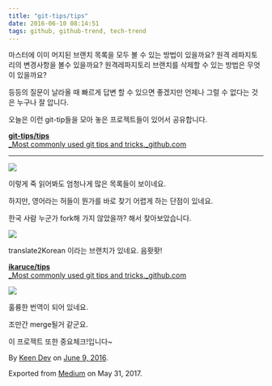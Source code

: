 ```yaml
---
title: "git-tips/tips"
date: 2016-06-10 08:14:51
tags: github, github-trend, tech-trend 
---
```



마스터에 이미 머지된 브랜치 목록을 모두 볼 수 있는 방법이 있을까요? 원격 레파지토리의 변경사항을 볼수 있을까요? 원격레파지토리 브랜치를 삭제할 수 있는 방법은 무엇이 있을까요?

등등의 질문이 날라올 때 빠르게 답변 할 수 있으면 좋겠지만 언제나 그럴 수 없다는 것은 누구나 잘 압니다.

오늘은 이런 git-tip들을 모아 놓은 프로젝트들이 있어서 공유합니다.

[**git-tips/tips**  
_Most commonly used git tips and tricks._github.com][anchor0][][anchor1]

---

![][image0]

이렇게 죽 읽어봐도 엄청나게 많은 목록들이 보이네요.

하지만, 영어라는 허들이 뭔가를 바로 찾기 어렵게 하는 단점이 있네요.

한국 사람 누군가 fork해 가지 않았을까? 해서 찾아보았습니다.

![][image1]

translate2Korean 이라는 브랜치가 있네요. 음홧홧!

[**ikaruce/tips**  
_Most commonly used git tips and tricks._github.com][anchor2][][anchor3]

![][image2]

훌륭한 번역이 되어 있네요.

조만간 merge될거 같군요.

이 프로젝트 또한 중요체크!입니다~

By [Keen Dev][anchor4] on [June 9, 2016][anchor5].

Exported from [Medium][anchor6] on May 31, 2017\.


[anchor0]: https://github.com/git-tips/tips "https://github.com/git-tips/tips"
[anchor1]: https://github.com/git-tips/tips
[anchor2]: https://github.com/ikaruce/tips/blob/translate2korean/README-korean.md#스테이지-되지-않은-최종-커밋-이후에-변경된-내용-보기 "https://github.com/ikaruce/tips/blob/translate2korean/README-korean.md#스테이지-되지-않은-최종-커밋-이후에-변경된-내용-보기"
[anchor3]: https://github.com/ikaruce/tips/blob/translate2korean/README-korean.md#스테이지-되지-않은-최종-커밋-이후에-변경된-내용-보기
[anchor4]: https://medium.com/@keendev
[anchor5]: https://medium.com/p/3a9dd56f44aa
[anchor6]: https://medium.com


[image0]: /images/1*PtCoqy6txdoduWXQvG48nA.png
[image1]: /images/1*LvwxY_8yiGuCFBHO91WoSA.png
[image2]: /images/1*2JR6I2ed-RQ7grBaKYE-3w.pn